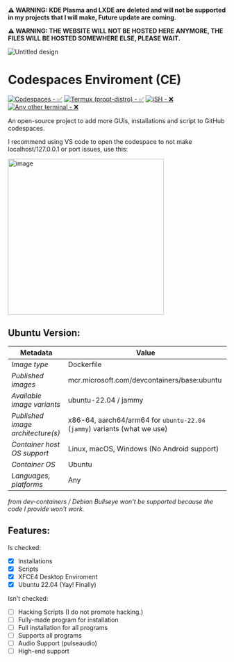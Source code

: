**⚠️ WARNING: KDE Plasma and LXDE are deleted and will not be supported in my projects that I will make, Future update are coming.**

**⚠️ WARNING: THE WEBSITE WILL NOT BE HOSTED HERE ANYMORE, THE FILES WILL BE HOSTED SOMEWHERE ELSE, PLEASE WAIT.**

![Untitled design](https://user-images.githubusercontent.com/116313580/217292402-ac7dbd71-9fac-467b-95ce-b1f409ac6eb5.png)
# Codespaces Enviroment (CE)

[![Codespaces - ✅](https://img.shields.io/badge/Codespaces-✅-000000)](https://github.com/codespaces)
[![Termux (proot-distro) - ✅](https://img.shields.io/badge/Termux_(proot--distro)-✅-000000)](https://f-droid.org/en/packages/com.termux/)
[![iSH - ❌](https://img.shields.io/badge/iSH-❌-000000)](https://ish.app/)
[![Any other terminal - ❌](https://img.shields.io/badge/Any_other_terminal-❌-000000)](https://)

An open-source project to add more GUIs, installations and script to GitHub codespaces.

I recommend using VS code to open the codespace to not make localhost/127.0.0.1 or port issues, use this:

<img width="359" alt="image" src="https://user-images.githubusercontent.com/116313580/216829996-5edada0e-5426-4847-b755-27a168aa1f86.png">

## Ubuntu Version:

| Metadata | Value |  
|----------|-------|
| *Image type* | Dockerfile |
| *Published images* | mcr.microsoft.com/devcontainers/base:ubuntu |
| *Available image variants* | ubuntu-22.04 / jammy |
| *Published image architecture(s)* | x86-64, aarch64/arm64 for `ubuntu-22.04` (`jammy`) variants (what we use)  |
| *Container host OS support* | Linux, macOS, Windows (No Android support) |
| *Container OS* | Ubuntu |
| *Languages, platforms* | Any |

*from dev-containers / Debian Bullseye won't be supported because the code I provide won't work.*

## Features:

Is checked:
- [x] Installations
- [x] Scripts
- [x] XFCE4 Desktop Enviroment
- [x] Ubuntu 22.04 (Yay! Finally)

Isn't checked:
- [ ] Hacking Scripts (I do not promote hacking.)
- [ ] Fully-made program for installation
- [ ] Full installation for all programs
- [ ] Supports all programs
- [ ] Audio Support (pulseaudio)
- [ ] High-end support
